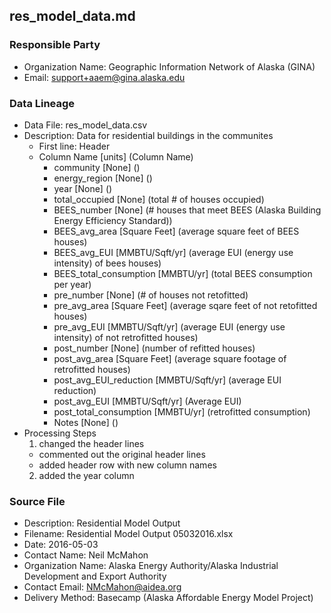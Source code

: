 ## res_model_data.md

### Responsible Party
  * Organization Name: Geographic Information Network of Alaska (GINA)
  * Email: support+aaem@gina.alaska.edu

### Data Lineage
  * Data File: res_model_data.csv
  * Description: Data for residential buildings in the communites
    * First line: Header
    * Column Name [units] (Column Name)
      * community [None] ()
      * energy_region [None] ()
      * year [None] ()
      * total_occupied [None] (total # of houses occupied)
      * BEES_number [None] (# houses that meet BEES (Alaska Building Energy Efficiency Standard))
      * BEES_avg_area [Square Feet] (average square feet of BEES houses)
      * BEES_avg_EUI [MMBTU/Sqft/yr] (average EUI (energy use intensity) of bees houses)
      * BEES_total_consumption [MMBTU/yr] (total BEES consumption per year)
      * pre_number [None] (# of houses not retofitted)
      * pre_avg_area [Square Feet] (average sqare feet of not retofitted houses)
      * pre_avg_EUI [MMBTU/Sqft/yr] (average EUI (energy use intensity) of not retrofitted houses)
      * post_number [None] (number of refitted houses)
      * post_avg_area [Square Feet] (average square footage of retrofitted houses)
      * post_avg_EUI_reduction [MMBTU/Sqft/yr] (average EUI reduction)
      * post_avg_EUI [MMBTU/Sqft/yr] (Average EUI)
      * post_total_consumption [MMBTU/yr] (retrofitted consumption)
      * Notes [None] ()
  * Processing Steps
    1. changed the header lines
      * commented out the original header lines
      * added header row with new column names
    2. added the year column

### Source File
  * Description: Residential Model Output
  * Filename: Residential Model Output 05032016.xlsx
  * Date: 2016-05-03
  * Contact Name: Neil McMahon
  * Organization Name: Alaska Energy Authority/Alaska Industrial Development and Export Authority
  * Contact Email: NMcMahon@aidea.org
  * Delivery Method: Basecamp (Alaska Affordable Energy Model Project)
